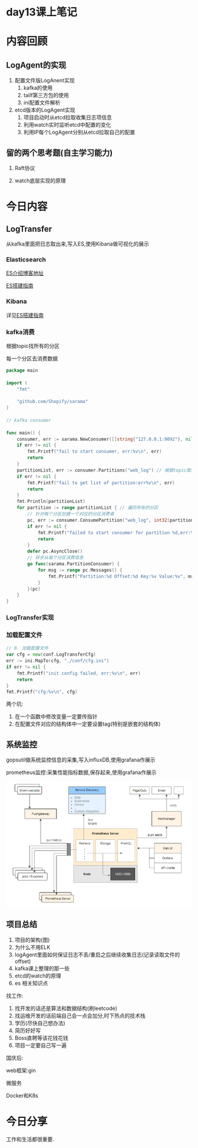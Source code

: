 # day13课上笔记



# 内容回顾

## LogAgent的实现

1. 配置文件版LogAnent实现
   1. kafka的使用
   2. tailf第三方包的使用
   3. ini配置文件解析
2. etcd版本的LogAgent实现
   1. 项目启动时从etcd拉取收集日志项信息
   2. 利用watch实时监听etcd中配置的变化
   3. 利用IP每个LogAgent分别从etcd拉取自己的配置

## 留的两个思考题(自主学习能力)

1. Raft协议

2. watch底层实现的原理

# 今日内容

## LogTransfer

从kafka里面把日志取出来,写入ES,使用Kibana做可视化的展示

### Elasticsearch

[ES介绍博客地址](https://www.liwenzhou.com/posts/Go/go_elasticsearch/)

[ES搭建指南](https://docs.qq.com/doc/DTmZxQUdHeFRXU2dP)

### Kibana

详见[ES搭建指南](https://docs.qq.com/doc/DTmZxQUdHeFRXU2dP)

### kafka消费

根据topic找所有的分区

每一个分区去消费数据

```go
package main

import (
	"fmt"

	"github.com/Shopify/sarama"
)

// kafka consumer

func main() {
	consumer, err := sarama.NewConsumer([]string{"127.0.0.1:9092"}, nil)
	if err != nil {
		fmt.Printf("fail to start consumer, err:%v\n", err)
		return
	}
	partitionList, err := consumer.Partitions("web_log") // 根据topic取到所有的分区
	if err != nil {
		fmt.Printf("fail to get list of partition:err%v\n", err)
		return
	}
	fmt.Println(partitionList)
	for partition := range partitionList { // 遍历所有的分区
		// 针对每个分区创建一个对应的分区消费者
		pc, err := consumer.ConsumePartition("web_log", int32(partition), sarama.OffsetNewest)
		if err != nil {
			fmt.Printf("failed to start consumer for partition %d,err:%v\n", partition, err)
			return
		}
		defer pc.AsyncClose()
		// 异步从每个分区消费信息
		go func(sarama.PartitionConsumer) {
			for msg := range pc.Messages() {
				fmt.Printf("Partition:%d Offset:%d Key:%v Value:%v", msg.Partition, msg.Offset, msg.Key, msg.Value)
			}
		}(pc)
	}
}
```

### LogTransfer实现

### 加载配置文件

```go
// 0. 加载配置文件
var cfg = new(conf.LogTransferCfg)
err := ini.MapTo(cfg, "./conf/cfg.ini")
if err != nil {
	fmt.Printf("init config failed, err:%v\n", err)
	return
}
fmt.Printf("cfg:%v\n", cfg)
```

两个坑:

1. 在一个函数中修改变量一定要传指针
2. 在配置文件对应的结构体中一定要设置tag(特别是嵌套的结构体)





## 系统监控

gopsutil做系统监控信息的采集,写入influxDB,使用grafana作展示

prometheus监控:采集性能指标数据,保存起来,使用grafana作展示

![1569664389751](assets/1569664389751.png)





## 项目总结

1. 项目的架构(图)
2. 为什么不用ELK
3. logAgent里面如何保证日志不丢/重启之后继续收集日志(记录读取文件的offset)
4. kafka课上整理的那一些
5. etcd的watch的原理
6. es 相关知识点



找工作:

1. 找开发的话还是算法和数据结构(刷leetcode)
2. 找运维开发的话前端自己会一点会加分,时下热点的技术栈
3. 学历(尽快自己想办法)
4. 简历好好写
5. Boss直聘等该花钱花钱
6. 项目一定要自己写一遍



国庆后:

web框架:gin

微服务

Docker和K8s



# 今日分享

工作和生活都很重要.



